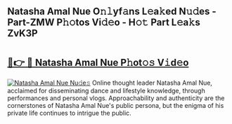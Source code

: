## Natasha Amal Nue O𝚗𝚕yf𝚊ns L𝚎a𝚔ed N𝚞𝚍es - Part-ZMW P𝚑𝚘tos Vi𝚍𝚎o - H𝚘𝚝 Part L𝚎a𝚔s ZvK3P

# <h2><a href="http://kf33zj.oniu.top/?m=Natasha+Amal+Nue">🔗👉 🔴 Natasha Amal Nue P𝚑ot𝚘𝚜 V𝚒d𝚎o</a></h2>

[![Natasha Amal Nue Nu𝚍e𝚜](https://i.imgur.com/0qMVB7G.gif)](http://kf33zj.oniu.top/?m=Natasha+Amal+Nue)
Online thought leader Natasha Amal Nue, acclaimed for disseminating dance and lifestyle knowledge, through performances and personal vlogs. Approachability and authenticity are the cornerstones of Natasha Amal Nue's public persona, but the enigma of his private life continues to intrigue the public.  
